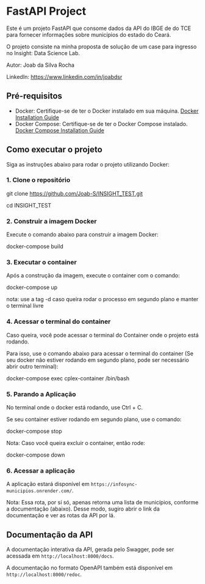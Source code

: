 # FastAPI Project

Este é um projeto FastAPI que consome dados da API do IBGE de do TCE para fornecer informações sobre municípios do estado do Ceará.

O projeto consiste na minha proposta de solução de um case para ingresso no Insight: Data Science Lab.

Autor: Joab da Silva Rocha

LinkedIn: https://www.linkedin.com/in/joabdsr

## Pré-requisitos

- Docker: Certifique-se de ter o Docker instalado em sua máquina. [Docker Installation Guide](https://docs.docker.com/get-docker/)
- Docker Compose: Certifique-se de ter o Docker Compose instalado. [Docker Compose Installation Guide](https://docs.docker.com/compose/install/)

## Como executar o projeto

Siga as instruções abaixo para rodar o projeto utilizando Docker:

### 1. Clone o repositório

git clone https://github.com/Joab-S/INSIGHT_TEST.git

cd INSIGHT_TEST

### 2. Construir a imagem Docker

Execute o comando abaixo para construir a imagem Docker:

docker-compose build

### 3. Executar o container

Após a construção da imagem, execute o container com o comando:

docker-compose up

nota: use a tag -d caso queira rodar o processo em segundo plano e manter o terminal livre

### 4. Acessar o terminal do container 

Caso queira, você pode acessar o terminal do Container onde o projeto está rodando.

Para isso, use o comando abaixo para acessar o terminal do container (Se seu docker não estiver rodando em segundo plano, pode ser necessário abrir outro terminal):

docker-compose exec cplex-container /bin/bash

### 5. Parando a Aplicação

No terminal onde o docker está rodando, use Ctrl + C.

Se seu container estiver rodando em segundo plano, use o comando:

docker-compose stop

Nota: Caso você queira excluir o container, então rode:

docker-compose down

### 6. Acessar a aplicação

A aplicação estará disponível em `https://infosync-municipios.onrender.com/`.

Nota: Essa rota, por sí só, apenas retorna uma lista de municípios, conforme a documentação (abaixo). Desse modo, sugiro abrir o link da documentação e ver as rotas da API por lá. 

## Documentação da API

A documentação interativa da API, gerada pelo Swagger, pode ser acessada em `http://localhost:8000/docs`.

A documentação no formato OpenAPI também está disponível em `http://localhost:8000/redoc`.
